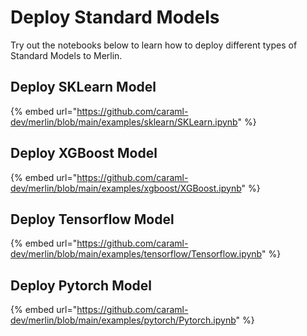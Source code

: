 # Deploy Standard Models

Try out the notebooks below to learn how to deploy different types of Standard Models to Merlin.

## Deploy SKLearn Model

{% embed url="https://github.com/caraml-dev/merlin/blob/main/examples/sklearn/SKLearn.ipynb" %}

## Deploy XGBoost Model

{% embed url="https://github.com/caraml-dev/merlin/blob/main/examples/xgboost/XGBoost.ipynb" %}

## Deploy Tensorflow Model

{% embed url="https://github.com/caraml-dev/merlin/blob/main/examples/tensorflow/Tensorflow.ipynb" %}

## Deploy Pytorch Model

{% embed url="https://github.com/caraml-dev/merlin/blob/main/examples/pytorch/Pytorch.ipynb" %}